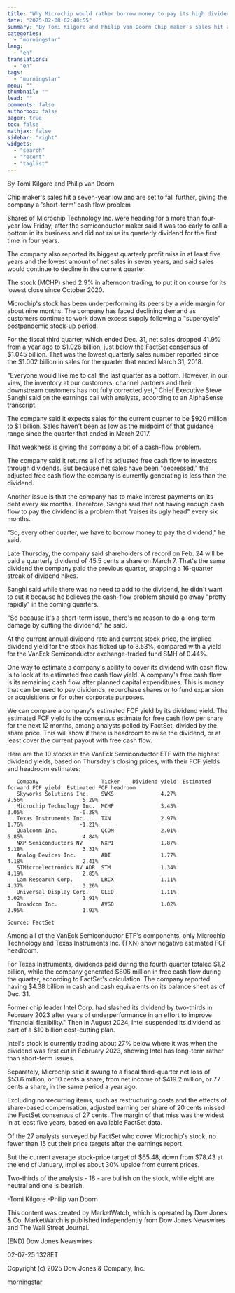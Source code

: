 ```yaml
---
title: "Why Microchip would rather borrow money to pay its high dividend than cut it"
date: "2025-02-08 02:40:55"
summary: "By Tomi Kilgore and Philip van Doorn Chip maker's sales hit a seven-year low and are set to fall further, giving the company a 'short-term' cash flow problem Shares of Microchip Technology Inc. were heading for a more than four-year low Friday, after the semiconductor maker said it was too..."
categories:
  - "morningstar"
lang:
  - "en"
translations:
  - "en"
tags:
  - "morningstar"
menu: ""
thumbnail: ""
lead: ""
comments: false
authorbox: false
pager: true
toc: false
mathjax: false
sidebar: "right"
widgets:
  - "search"
  - "recent"
  - "taglist"
---
```


By Tomi Kilgore and Philip van Doorn

Chip maker's sales hit a seven-year low and are set to fall further, giving the company a 'short-term' cash flow problem

Shares of Microchip Technology Inc. were heading for a more than four-year low Friday, after the semiconductor maker said it was too early to call a bottom in its business and did not raise its quarterly dividend for the first time in four years.

The company also reported its biggest quarterly profit miss in at least five years and the lowest amount of net sales in seven years, and said sales would continue to decline in the current quarter.

The stock (MCHP) shed 2.9% in afternoon trading, to put it on course for its lowest close since October 2020.

Microchip's stock has been underperforming its peers by a wide margin for about nine months. The company has faced declining demand as customers continue to work down excess supply following a "supercycle" postpandemic stock-up period.

For the fiscal third quarter, which ended Dec. 31, net sales dropped 41.9% from a year ago to $1.026 billion, just below the FactSet consensus of $1.045 billion. That was the lowest quarterly sales number reported since the $1.002 billion in sales for the quarter that ended March 31, 2018.

"Everyone would like me to call the last quarter as a bottom. However, in our view, the inventory at our customers, channel partners and their downstream customers has not fully corrected yet," Chief Executive Steve Sanghi said on the earnings call with analysts, according to an AlphaSense transcript.

The company said it expects sales for the current quarter to be $920 million to $1 billion. Sales haven't been as low as the midpoint of that guidance range since the quarter that ended in March 2017.

That weakness is giving the company a bit of a cash-flow problem.

The company said it returns all of its adjusted free cash flow to investors through dividends. But because net sales have been "depressed," the adjusted free cash flow the company is currently generating is less than the dividend.

Another issue is that the company has to make interest payments on its debt every six months. Therefore, Sanghi said that not having enough cash flow to pay the dividend is a problem that "raises its ugly head" every six months.

"So, every other quarter, we have to borrow money to pay the dividend," he said.

Late Thursday, the company said shareholders of record on Feb. 24 will be paid a quarterly dividend of 45.5 cents a share on March 7. That's the same dividend the company paid the previous quarter, snapping a 16-quarter streak of dividend hikes.

Sanghi said while there was no need to add to the dividend, he didn't want to cut it because he believes the cash-flow problem should go away "pretty rapidly" in the coming quarters.

"So because it's a short-term issue, there's no reason to do a long-term damage by cutting the dividend," he said.

At the current annual dividend rate and current stock price, the implied dividend yield for the stock has ticked up to 3.53%, compared with a yield for the VanEck Semiconductor exchange-traded fund SMH of 0.44%.

One way to estimate a company's ability to cover its dividend with cash flow is to look at its estimated free cash flow yield. A company's free cash flow is its remaining cash flow after planned capital expenditures. This is money that can be used to pay dividends, repurchase shares or to fund expansion or acquisitions or for other corporate purposes.

We can compare a company's estimated FCF yield by its dividend yield. The estimated FCF yield is the consensus estimate for free cash flow per share for the next 12 months, among analysts polled by FactSet, divided by the share price. This will show if there is headroom to raise the dividend, or at least cover the current payout with free cash flow.

Here are the 10 stocks in the VanEck Semiconductor ETF with the highest dividend yields, based on Thursday's closing prices, with their FCF yields and headroom estimates:

```
   Company                    Ticker    Dividend yield  Estimated forward FCF yield  Estimated FCF headroom 
   Skyworks Solutions Inc.    SWKS               4.27%                        9.56%                   5.29% 
   Microchip Technology Inc.  MCHP               3.43%                        3.05%                  -0.38% 
   Texas Instruments Inc.     TXN                2.97%                        1.76%                  -1.21% 
   Qualcomm Inc.              QCOM               2.01%                        6.85%                   4.84% 
   NXP Semiconductors NV      NXPI               1.87%                        5.18%                   3.31% 
   Analog Devices Inc.        ADI                1.77%                        4.18%                   2.41% 
   STMicroelectronics NV ADR  STM                1.34%                        4.19%                   2.85% 
   Lam Research Corp.         LRCX               1.11%                        4.37%                   3.26% 
   Universal Display Corp.    OLED               1.11%                        3.02%                   1.91% 
   Broadcom Inc.              AVGO               1.02%                        2.95%                   1.93% 
                                                                                            Source: FactSet 
```

Among all of the VanEck Semiconductor ETF's components, only Microchip Technology and Texas Instruments Inc. (TXN) show negative estimated FCF headroom.

For Texas Instruments, dividends paid during the fourth quarter totaled $1.2 billion, while the company generated $806 million in free cash flow during the quarter, according to FactSet's calculation. The company reported having $4.38 billion in cash and cash equivalents on its balance sheet as of Dec. 31.

Former chip leader Intel Corp. had slashed its dividend by two-thirds in February 2023 after years of underperformance in an effort to improve "financial flexibility." Then in August 2024, Intel suspended its dividend as part of a $10 billion cost-cutting plan.

Intel's stock is currently trading about 27% below where it was when the dividend was first cut in February 2023, showing Intel has long-term rather than short-term issues.

Separately, Microchip said it swung to a fiscal third-quarter net loss of $53.6 million, or 10 cents a share, from net income of $419.2 million, or 77 cents a share, in the same period a year ago.

Excluding nonrecurring items, such as restructuring costs and the effects of share-based compensation, adjusted earning per share of 20 cents missed the FactSet consensus of 27 cents. The margin of that miss was the widest in at least five years, based on available FactSet data.

Of the 27 analysts surveyed by FactSet who cover Microchip's stock, no fewer than 15 cut their price targets after the earnings report.

But the current average stock-price target of $65.48, down from $78.43 at the end of January, implies about 30% upside from current prices.

Two-thirds of the analysts - 18 - are bullish on the stock, while eight are neutral and one is bearish.

-Tomi Kilgore -Philip van Doorn

This content was created by MarketWatch, which is operated by Dow Jones & Co. MarketWatch is published independently from Dow Jones Newswires and The Wall Street Journal.

(END) Dow Jones Newswires

02-07-25 1328ET

Copyright (c) 2025 Dow Jones & Company, Inc.

[morningstar](https://www.morningstar.com/news/marketwatch/20250207240/why-microchip-would-rather-borrow-money-to-pay-its-high-dividend-than-cut-it)
